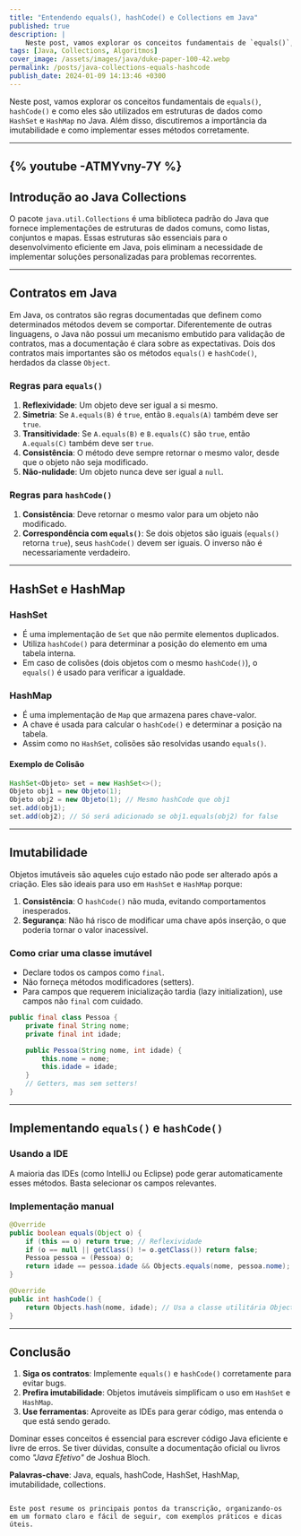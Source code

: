 ```yaml
---
title: "Entendendo equals(), hashCode() e Collections em Java"
published: true
description: | 
    Neste post, vamos explorar os conceitos fundamentais de `equals()`, `hashCode()` e como eles são utilizados em estruturas de dados como `HashSet` e `HashMap` no Java. Além disso, discutiremos a importância da imutabilidade e como implementar esses métodos corretamente.
tags: [Java, Collections, Algoritmos]
cover_image: /assets/images/java/duke-paper-100-42.webp
permalink: /posts/java-collections-equals-hashcode
publish_date: 2024-01-09 14:13:46 +0300
---
```


Neste post, vamos explorar os conceitos fundamentais de `equals()`, `hashCode()` e como eles são utilizados em estruturas de dados como `HashSet` e `HashMap` no Java. Além disso, discutiremos a importância da imutabilidade e como implementar esses métodos corretamente.

---
{% youtube -ATMYvny-7Y %}
---

## Introdução ao Java Collections

O pacote `java.util.Collections` é uma biblioteca padrão do Java que fornece implementações de estruturas de dados comuns, como listas, conjuntos e mapas. Essas estruturas são essenciais para o desenvolvimento eficiente em Java, pois eliminam a necessidade de implementar soluções personalizadas para problemas recorrentes.

---

## Contratos em Java

Em Java, os contratos são regras documentadas que definem como determinados métodos devem se comportar. Diferentemente de outras linguagens, o Java não possui um mecanismo embutido para validação de contratos, mas a documentação é clara sobre as expectativas. Dois dos contratos mais importantes são os métodos `equals()` e `hashCode()`, herdados da classe `Object`.

### Regras para `equals()`
1. **Reflexividade**: Um objeto deve ser igual a si mesmo.
2. **Simetria**: Se `A.equals(B)` é `true`, então `B.equals(A)` também deve ser `true`.
3. **Transitividade**: Se `A.equals(B)` e `B.equals(C)` são `true`, então `A.equals(C)` também deve ser `true`.
4. **Consistência**: O método deve sempre retornar o mesmo valor, desde que o objeto não seja modificado.
5. **Não-nulidade**: Um objeto nunca deve ser igual a `null`.

### Regras para `hashCode()`
1. **Consistência**: Deve retornar o mesmo valor para um objeto não modificado.
2. **Correspondência com `equals()`**: Se dois objetos são iguais (`equals()` retorna `true`), seus `hashCode()` devem ser iguais. O inverso não é necessariamente verdadeiro.

---

## HashSet e HashMap

### HashSet
- É uma implementação de `Set` que não permite elementos duplicados.
- Utiliza `hashCode()` para determinar a posição do elemento em uma tabela interna.
- Em caso de colisões (dois objetos com o mesmo `hashCode()`), o `equals()` é usado para verificar a igualdade.

### HashMap
- É uma implementação de `Map` que armazena pares chave-valor.
- A chave é usada para calcular o `hashCode()` e determinar a posição na tabela.
- Assim como no `HashSet`, colisões são resolvidas usando `equals()`.

#### Exemplo de Colisão
```java
HashSet<Objeto> set = new HashSet<>();
Objeto obj1 = new Objeto(1);
Objeto obj2 = new Objeto(1); // Mesmo hashCode que obj1
set.add(obj1);
set.add(obj2); // Só será adicionado se obj1.equals(obj2) for false
```

---

## Imutabilidade

Objetos imutáveis são aqueles cujo estado não pode ser alterado após a criação. Eles são ideais para uso em `HashSet` e `HashMap` porque:

1. **Consistência**: O `hashCode()` não muda, evitando comportamentos inesperados.
2. **Segurança**: Não há risco de modificar uma chave após inserção, o que poderia tornar o valor inacessível.

### Como criar uma classe imutável
- Declare todos os campos como `final`.
- Não forneça métodos modificadores (setters).
- Para campos que requerem inicialização tardia (lazy initialization), use campos não `final` com cuidado.

```java
public final class Pessoa {
    private final String nome;
    private final int idade;

    public Pessoa(String nome, int idade) {
        this.nome = nome;
        this.idade = idade;
    }
    // Getters, mas sem setters!
}
```

---

## Implementando `equals()` e `hashCode()`

### Usando a IDE
A maioria das IDEs (como IntelliJ ou Eclipse) pode gerar automaticamente esses métodos. Basta selecionar os campos relevantes.

### Implementação manual
```java
@Override
public boolean equals(Object o) {
    if (this == o) return true; // Reflexividade
    if (o == null || getClass() != o.getClass()) return false;
    Pessoa pessoa = (Pessoa) o;
    return idade == pessoa.idade && Objects.equals(nome, pessoa.nome);
}

@Override
public int hashCode() {
    return Objects.hash(nome, idade); // Usa a classe utilitária Objects
}
```

---

## Conclusão

1. **Siga os contratos**: Implemente `equals()` e `hashCode()` corretamente para evitar bugs.
2. **Prefira imutabilidade**: Objetos imutáveis simplificam o uso em `HashSet` e `HashMap`.
3. **Use ferramentas**: Aproveite as IDEs para gerar código, mas entenda o que está sendo gerado.

Dominar esses conceitos é essencial para escrever código Java eficiente e livre de erros. Se tiver dúvidas, consulte a documentação oficial ou livros como *"Java Efetivo"* de Joshua Bloch.

**Palavras-chave**: Java, equals, hashCode, HashSet, HashMap, imutabilidade, collections.
``` 

Este post resume os principais pontos da transcrição, organizando-os em um formato claro e fácil de seguir, com exemplos práticos e dicas úteis.
